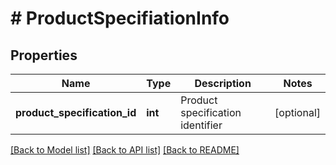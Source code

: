 # # ProductSpecifiationInfo

## Properties

Name | Type | Description | Notes
------------ | ------------- | ------------- | -------------
**product_specification_id** | **int** | Product specification identifier | [optional]

[[Back to Model list]](../../README.md#models) [[Back to API list]](../../README.md#endpoints) [[Back to README]](../../README.md)
